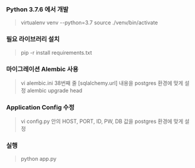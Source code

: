 ### Python 3.7.6 에서 개발
 > virtualenv venv --python=3.7
 > source ./venv/bin/activate

### 필요 라이브러리 설치
 > pip -r install requirements.txt

### 마이그레이션 Alembic 사용
 > vi alembic.ini
38번째 줄 [sqlalchemy.url] 내용을 postgres 환경에 맞게 설정
 > alembic upgrade head

### Application Config 수정
 > vi config.py
안의 HOST, PORT, ID, PW, DB 값을 postgres 환경에 맞게 설정

### 실행
 > python app.py